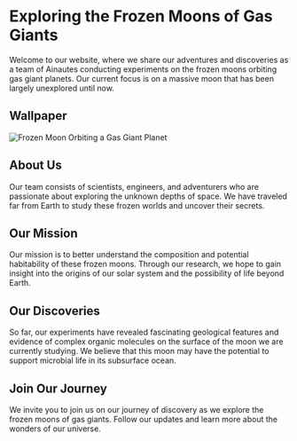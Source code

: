 <!--font:Roboto-->

# Exploring the Frozen Moons of Gas Giants

Welcome to our website, where we share our adventures and discoveries as a team of Ainautes conducting experiments on the frozen moons orbiting gas giant planets. Our current focus is on a massive moon that has been largely unexplored until now.

## Wallpaper

![Frozen Moon Orbiting a Gas Giant Planet](https://example.com/wallpaper.jpg)

## About Us

Our team consists of scientists, engineers, and adventurers who are passionate about exploring the unknown depths of space. We have traveled far from Earth to study these frozen worlds and uncover their secrets.

## Our Mission

Our mission is to better understand the composition and potential habitability of these frozen moons. Through our research, we hope to gain insight into the origins of our solar system and the possibility of life beyond Earth.

## Our Discoveries

So far, our experiments have revealed fascinating geological features and evidence of complex organic molecules on the surface of the moon we are currently studying. We believe that this moon may have the potential to support microbial life in its subsurface ocean.

## Join Our Journey

We invite you to join us on our journey of discovery as we explore the frozen moons of gas giants. Follow our updates and learn more about the wonders of our universe.

<!--

Write me markdown content of website with wallpaper:

"A team of Ainautes conducting experiments on a massive, frozen moon orbiting a gas giant planet."

The header of the page should not be copy of the text but rather a real content of the website which is using this wallpaper.


---


# Exploring the Frozen Moons of Gas Giants

Welcome to our website, where we share our adventures and discoveries as a team of Ainautes conducting experiments on the frozen moons orbiting gas giant planets. Our current focus is on a massive moon that has been largely unexplored until now.

## Wallpaper

![Frozen Moon Orbiting a Gas Giant Planet](https://example.com/wallpaper.jpg)

## About Us

Our team consists of scientists, engineers, and adventurers who are passionate about exploring the unknown depths of space. We have traveled far from Earth to study these frozen worlds and uncover their secrets.

## Our Mission

Our mission is to better understand the composition and potential habitability of these frozen moons. Through our research, we hope to gain insight into the origins of our solar system and the possibility of life beyond Earth.

## Our Discoveries

So far, our experiments have revealed fascinating geological features and evidence of complex organic molecules on the surface of the moon we are currently studying. We believe that this moon may have the potential to support microbial life in its subsurface ocean.

## Join Our Journey

We invite you to join us on our journey of discovery as we explore the frozen moons of gas giants. Follow our updates and learn more about the wonders of our universe.


---


Write me a Google font which is best fitting for the website.

Pick from the list:
- IBM Plex Sans
- Playfair Display
- Great Vibes
- Alegreya
- Orbitron
- Raleway
- Roboto
- Lato
- Inter
- Creepster
- Open Sans
- Cabin
- Dancing Script
- Barlow Condensed
- Cinzel Decorative
- Poppins
- Exo 2
- Cormorant Garamond
- Lobster
- Cinzel
- Montserrat
- Futura


Write just the font name nothing else.


---


Roboto

-->

